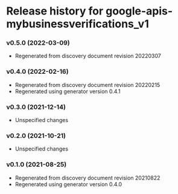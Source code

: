 # Release history for google-apis-mybusinessverifications_v1

### v0.5.0 (2022-03-09)

* Regenerated from discovery document revision 20220307

### v0.4.0 (2022-02-16)

* Regenerated from discovery document revision 20220215
* Regenerated using generator version 0.4.1

### v0.3.0 (2021-12-14)

* Unspecified changes

### v0.2.0 (2021-10-21)

* Unspecified changes

### v0.1.0 (2021-08-25)

* Regenerated from discovery document revision 20210822
* Regenerated using generator version 0.4.0

